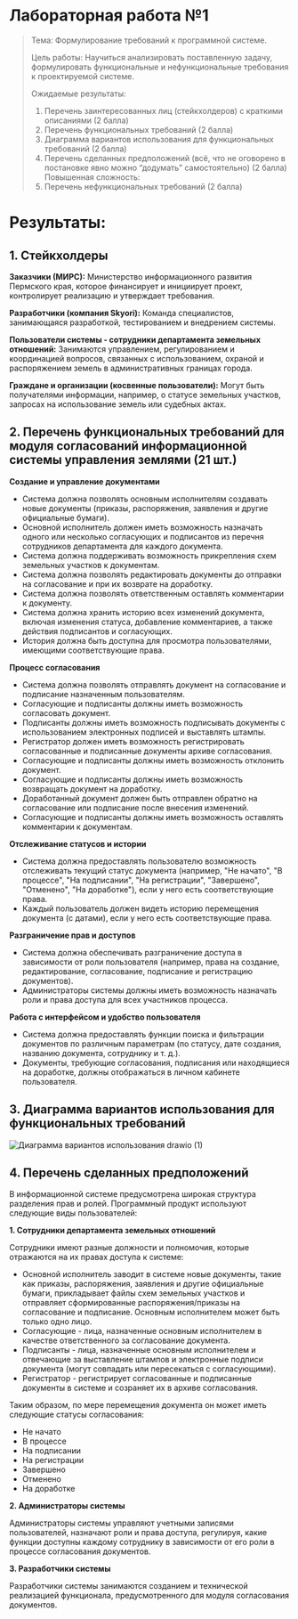 # Лабораторная работа №1

> Тема: Формулирование требований к программной системе.
> 
> Цель работы: Научиться анализировать поставленную задачу, формулировать функциональные и нефункциональные требования к проектируемой системе.
> 
> Ожидаемые результаты:
> 1.	Перечень заинтересованных лиц (стейкхолдеров) с краткими описаниями (2 балла)
> 2.	Перечень функциональных требований (2 балла)
> 3.	Диаграмма вариантов использования для функциональных требований (2 балла)
> 4.	Перечень сделанных предположений (всё, что не оговорено в постановке явно можно “додумать” самостоятельно) (2 балла)
> Повышенная сложность:
> 1.	Перечень нефункциональных требований (2 балла)

# Результаты:
## 1. Стейкхолдеры

**Заказчики (МИРС):**
Министерство информационного развития Пермского края, которое финансирует и инициирует проект, контролирует реализацию и утверждает требования.

**Разработчики (компания Skyori):**
Команда специалистов, занимающаяся разработкой, тестированием и внедрением системы.

**Пользователи системы - сотрудники департамента земельных отношений:**
Занимаются управлением, регулированием и координацией вопросов, связанных с использованием, охраной и распоряжением земель в административных границах города.

**Граждане и организации (косвенные пользователи):**
Могут быть получателями информации, например, о статусе земельных участков, запросах на использование земель или судебных актах.

## 2. Перечень функциональных требований для модуля согласований информационной системы управления землями (21 шт.)

**Создание и управление документами**
- Система должна позволять основным исполнителям создавать новые документы (приказы, распоряжения, заявления и другие официальные бумаги).
- Основной исполнитель должен иметь возможность назначать одного или несколько согласующих и подписантов из перечня сотрудников департамента для каждого документа.
- Система должна поддерживать возможность прикрепления схем земельных участков к документам.
- Система должна позволять редактировать документы до отправки на согласование и при их возврате на доработку.
- Система должна позволять ответственным оставлять комментарии к документу.
- Система должна хранить историю всех изменений документа, включая изменения статуса, добавление комментариев, а также действия подписантов и согласующих.
- История должна быть доступна для просмотра пользователями, имеющими соответствующие права.

**Процесс согласования**
- Система должна позволять отправлять документ на согласование и подписание назначенным пользователям.
- Cогласующие и подписанты должны иметь возможность согласовать документ.
- Подписанты должны иметь возможность подписывать документы с использованием электронных подписей и выставлять штампы.
- Регистратор должен иметь возможность регистрировать согласованные и подписанные документы архиве согласования.
- Cогласующие и подписанты должны иметь возможность отклонить документ.
- Cогласующие и подписанты должны иметь возможность возвращать документ на доработку.
- Доработанный документ должен быть отправлен обратно на согласование или подписание после внесения изменений.
- Согласующие и подписанты должны иметь возможность оставлять комментарии к документам.

**Отслеживание статусов и истории**
- Система должна предоставлять пользователю возможность отслеживать текущий статус документа (например, "Не начато", "В процессе", "На подписании", "На регистрации", "Завершено", "Отменено", "На доработке"), если у него есть соответствующие права.
- Каждый пользователь должен видеть историю перемещения документа (с датами), если у него есть соответствующие права.

**Разграничение прав и доступов**
- Система должна обеспечивать разграничение доступа в зависимости от роли пользователя (например, права на создание, редактирование, согласование, подписание и регистрацию документов).
- Администраторы системы должны иметь возможность назначать роли и права доступа для всех участников процесса.

**Работа с интерфейсом и удобство пользователя**
- Система должна предоставлять функции поиска и фильтрации документов по различным параметрам (по статусу, дате создания, названию документа, сотруднику и т. д.).
- Документы, требующие согласования, подписания или находящиеся на доработке, должны отображаться в личном кабинете пользователя.

## 3. Диаграмма вариантов использования для функциональных требований

![Диаграмма вариантов использования drawio (1)](https://github.com/user-attachments/assets/d63e0c6e-1c26-4535-817b-ca284dffe55d)


## 4.	Перечень сделанных предположений

В информационной системе предусмотрена широкая структура разделения прав и ролей.
Программный продукт используют следующие виды пользователей:

**1. Сотрудники департамента земельных отношений**

Сотрудники имеют разные должности и полномочия, которые отражаются на их правах доступа к системе:
- Основной исполнитель заводит в системе новые документы, такие как приказы, распоряжения, заявления и другие официальные бумаги, прикладывает файлы схем земельных участков и отправляет сформированные распоряжения/приказы на согласование и подписание. Основным исполнителем может быть только одно лицо.
- Согласующие - лица, назначенные основным исполнителем в качестве ответственного за согласование документа.
- Подписанты - лица, назначенные основным исполнителем и отвечающие за выставление штампов и электронные подписи документа (могут совпадать или пересекаться с согласующими).
- Регистратор - регистрирует согласованные и подписанные документы в системе и созраняет их в архиве согласования.

Таким образом, по мере перемещения документа он может иметь следующие статусы согласования:
- Не начато
- В процессе
- На подписании
- На регистрации
- Завершено
- Отменено
- На доработке

**2. Администраторы системы**

Администраторы системы управляют учетными записями пользователей, назначают роли и права доступа, регулируя, какие функции доступны каждому сотруднику в зависимости от его роли в процессе согласования документов.

**3. Разработчики системы**

Разработчики системы занимаются созданием и технической реализацией функционала, предусмотренного для модуля согласования документов.

